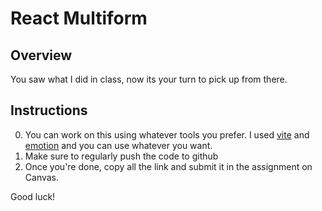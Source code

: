 # React Multiform

## Overview

You saw what I did in class, now its your turn to pick up from there.

## Instructions

0. You can work on this using whatever tools you prefer. I used [vite](https://vitejs.dev/guide/) and [emotion](https://emotion.sh/docs/introduction#react) and you can use whatever you want.
1. Make sure to regularly push the code to github
2. Once you're done, copy all the link and submit it in the assignment on Canvas.

Good luck!
